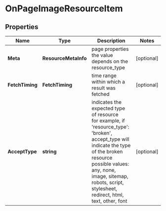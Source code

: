 # OnPageImageResourceItem


## Properties

| Name | Type | Description | Notes |
|------------ | ------------- | ------------- | -------------|
**Meta** | **ResourceMetaInfo** | page properties<br>the value depends on the resource_type |[optional]|
**FetchTiming** | **FetchTiming** | time range within which a result was fetched |[optional]|
**AcceptType** | **string** | indicates the expected type of resource<br>for example, if 'resource_type': 'broken', accept_type will indicate the type of the broken resource<br>possible values:<br>any, none, image, sitemap, robots, script, stylesheet, redirect, html, text, other, font |[optional]|